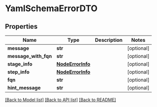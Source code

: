 # YamlSchemaErrorDTO

## Properties
Name | Type | Description | Notes
------------ | ------------- | ------------- | -------------
**message** | **str** |  | [optional] 
**message_with_fqn** | **str** |  | [optional] 
**stage_info** | [**NodeErrorInfo**](NodeErrorInfo.md) |  | [optional] 
**step_info** | [**NodeErrorInfo**](NodeErrorInfo.md) |  | [optional] 
**fqn** | **str** |  | [optional] 
**hint_message** | **str** |  | [optional] 

[[Back to Model list]](../README.md#documentation-for-models) [[Back to API list]](../README.md#documentation-for-api-endpoints) [[Back to README]](../README.md)

